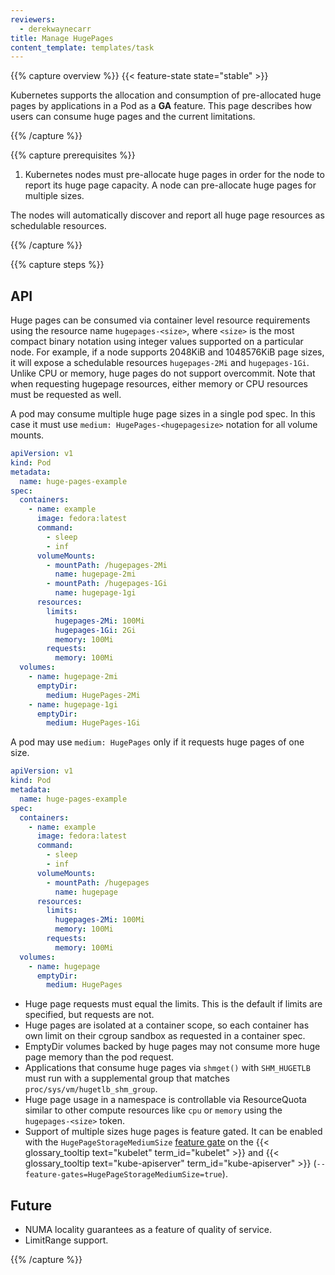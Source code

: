 ```yaml
---
reviewers:
  - derekwaynecarr
title: Manage HugePages
content_template: templates/task
---
```


{{% capture overview %}} {{< feature-state state="stable" >}}

Kubernetes supports the allocation and consumption of pre-allocated huge pages
by applications in a Pod as a **GA** feature. This page describes how users can
consume huge pages and the current limitations.

{{% /capture %}}

{{% capture prerequisites %}}

1. Kubernetes nodes must pre-allocate huge pages in order for the node to report
   its huge page capacity. A node can pre-allocate huge pages for multiple
   sizes.

The nodes will automatically discover and report all huge page resources as
schedulable resources.

{{% /capture %}}

{{% capture steps %}}

## API

Huge pages can be consumed via container level resource requirements using the
resource name `hugepages-<size>`, where `<size>` is the most compact binary
notation using integer values supported on a particular node. For example, if a
node supports 2048KiB and 1048576KiB page sizes, it will expose a schedulable
resources `hugepages-2Mi` and `hugepages-1Gi`. Unlike CPU or memory, huge pages
do not support overcommit. Note that when requesting hugepage resources, either
memory or CPU resources must be requested as well.

A pod may consume multiple huge page sizes in a single pod spec. In this case it
must use `medium: HugePages-<hugepagesize>` notation for all volume mounts.

```yaml
apiVersion: v1
kind: Pod
metadata:
  name: huge-pages-example
spec:
  containers:
    - name: example
      image: fedora:latest
      command:
        - sleep
        - inf
      volumeMounts:
        - mountPath: /hugepages-2Mi
          name: hugepage-2mi
        - mountPath: /hugepages-1Gi
          name: hugepage-1gi
      resources:
        limits:
          hugepages-2Mi: 100Mi
          hugepages-1Gi: 2Gi
          memory: 100Mi
        requests:
          memory: 100Mi
  volumes:
    - name: hugepage-2mi
      emptyDir:
        medium: HugePages-2Mi
    - name: hugepage-1gi
      emptyDir:
        medium: HugePages-1Gi
```

A pod may use `medium: HugePages` only if it requests huge pages of one size.

```yaml
apiVersion: v1
kind: Pod
metadata:
  name: huge-pages-example
spec:
  containers:
    - name: example
      image: fedora:latest
      command:
        - sleep
        - inf
      volumeMounts:
        - mountPath: /hugepages
          name: hugepage
      resources:
        limits:
          hugepages-2Mi: 100Mi
          memory: 100Mi
        requests:
          memory: 100Mi
  volumes:
    - name: hugepage
      emptyDir:
        medium: HugePages
```

- Huge page requests must equal the limits. This is the default if limits are
  specified, but requests are not.
- Huge pages are isolated at a container scope, so each container has own limit
  on their cgroup sandbox as requested in a container spec.
- EmptyDir volumes backed by huge pages may not consume more huge page memory
  than the pod request.
- Applications that consume huge pages via `shmget()` with `SHM_HUGETLB` must
  run with a supplemental group that matches `proc/sys/vm/hugetlb_shm_group`.
- Huge page usage in a namespace is controllable via ResourceQuota similar to
  other compute resources like `cpu` or `memory` using the `hugepages-<size>`
  token.
- Support of multiple sizes huge pages is feature gated. It can be enabled with
  the `HugePageStorageMediumSize`
  [feature gate](/docs/reference/command-line-tools-reference/feature-gates/) on
  the {{<
  glossary_tooltip text="kubelet" term_id="kubelet" >}} and {{<
  glossary_tooltip text="kube-apiserver"
  term_id="kube-apiserver" >}} (`--feature-gates=HugePageStorageMediumSize=true`).

## Future

- NUMA locality guarantees as a feature of quality of service.
- LimitRange support.

{{% /capture %}}
